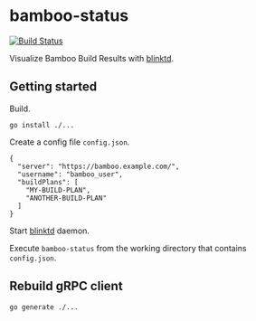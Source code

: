 # bamboo-status

[![Build Status](https://travis-ci.com/raphaelmeyer/bamboo-status.svg?branch=master)](https://travis-ci.com/raphaelmeyer/bamboo-status)

Visualize Bamboo Build Results with [blinktd](https://github.com/raphaelmeyer/blinktd).

## Getting started

Build.

    go install ./...

Create a config file `config.json`.

    {
      "server": "https://bamboo.example.com/",
      "username": "bamboo_user",
      "buildPlans": [
        "MY-BUILD-PLAN",
        "ANOTHER-BUILD-PLAN"
      ]
    }

Start [blinktd](https://github.com/raphaelmeyer/blinktd) daemon.

Execute `bamboo-status` from the working directory that contains `config.json`.

## Rebuild gRPC client

    go generate ./...
